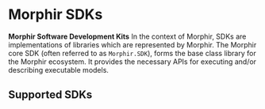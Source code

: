 # Morphir SDKs

**Morphir Software Development Kits** In the context of Morphir, SDKs are implementations of libraries which are represented by Morphir. The Morphir core SDK (often referred to as `Morphir.SDK`), forms the base class library for the Morphir ecosystem. It provides the necessary APIs for executing and/or describing executable models.

## Supported SDKs
